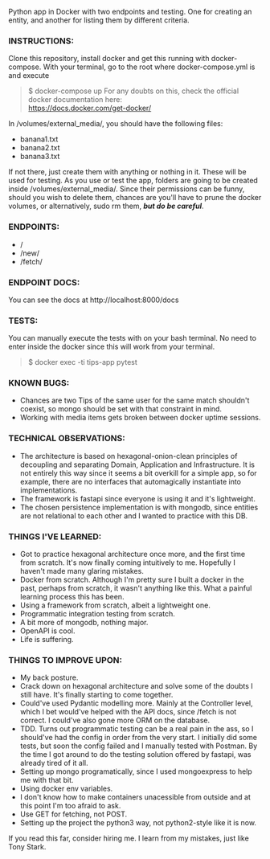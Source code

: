Python app in Docker with two endpoints and testing. One for creating an entity, and another for listing them by different criteria.

### INSTRUCTIONS:
Clone this repository, install docker and get this running with docker-compose. With your terminal, go to the root where docker-compose.yml is and execute<br>
>$ docker-compose up
For any doubts on this, check the official docker documentation here:<br>
https://docs.docker.com/get-docker/

In /volumes/external_media/, you should have the following files:
- banana1.txt
- banana2.txt
- banana3.txt

If not there, just create them with anything or nothing in it. These will be used for testing. As you use or test the app, folders are going to be created inside /volumes/external_media/. Since their permissions can be funny, should you wish to delete them, chances are you'll have to prune the docker volumes, or alternatively, sudo rm them, ***but do be careful***.

### ENDPOINTS:
- /
- /new/
- /fetch/

### ENDPOINT DOCS:
You can see the docs at http://localhost:8000/docs

### TESTS:
You can manually execute the tests with on your bash terminal. No need to enter inside the docker since this will work from your terminal.<br>
>$ docker exec -ti tips-app pytest

### KNOWN BUGS:
- Chances are two Tips of the same user for the same match shouldn't coexist, so mongo should be set with that constraint in mind.
- Working with media items gets broken between docker uptime sessions.

### TECHNICAL OBSERVATIONS:
- The architecture is based on hexagonal-onion-clean principles of decoupling and separating Domain, Application and Infrastructure. It is not entirely this way since it seems a bit overkill for a simple app, so for example, there are no interfaces that automagically instantiate into implementations.
- The framework is fastapi since everyone is using it and it's lightweight.
- The chosen persistence implementation is with mongodb, since entities are not relational to each other and I wanted to practice with this DB.

### THINGS I'VE LEARNED:
- Got to practice hexagonal architecture once more, and the first time from scratch. It's now finally coming intuitively to me. Hopefully I haven't made many glaring mistakes.
- Docker from scratch. Although I'm pretty sure I built a docker in the past, perhaps from scratch, it wasn't anything like this. What a painful learning process this has been.
- Using a framework from scratch, albeit a lightweight one.
- Programmatic integration testing from scratch.
- A bit more of mongodb, nothing major.
- OpenAPI is cool.
- Life is suffering.

### THINGS TO IMPROVE UPON:
- My back posture.
- Crack down on hexagonal architecture and solve some of the doubts I still have. It's finally starting to come together.
- Could've used Pydantic modelling more. Mainly at the Controller level, which I bet would've helped with the API docs, since /fetch is not correct. I could've also gone more ORM on the database.
- TDD. Turns out programmatic testing can be a real pain in the ass, so I should've had the config in order from the very start. I initially did some tests, but soon the config failed and I manually tested with Postman. By the time I got around to do the testing solution offered by fastapi, was already tired of it all.
- Setting up mongo programatically, since I used mongoexpress to help me with that bit.
- Using docker env variables.
- I don't know how to make containers unacessible from outside and at this point I'm too afraid to ask.
- Use GET for fetching, not POST.
- Setting up the project the python3 way, not python2-style like it is now.


If you read this far, consider hiring me. I learn from my mistakes, just like Tony Stark.
